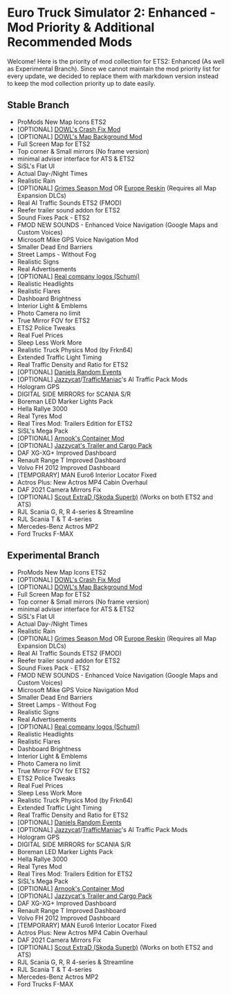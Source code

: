 # Euro Truck Simulator 2: Enhanced - Mod Priority & Additional Recommended Mods
Welcome! Here is the priority of mod collection for ETS2: Enhanced (As well as Experimental Branch).
Since we cannot maintain the mod priority list for every update, we decided to replace them with markdown version instead to keep the mod collection priority up to date easily.

## Stable Branch
* ProMods New Map Icons ETS2
* [OPTIONAL] [DOWL's Crash Fix Mod](https://steamcommunity.com/sharedfiles/filedetails/?id=2701258039)
* [OPTIONAL] [DOWL's Map Background Mod](https://steamcommunity.com/id/OfficialDOWL/myworkshopfiles/?appid=227300)
* Full Screen Map for ETS2
* Top corner & Small mirrors (No frame version)
* minimal adviser interface for ATS & ETS2
* SiSL's Flat UI
* Actual Day-/Night Times
* Realistic Rain
* [OPTIONAL] [Grimes Season Mod](https://grimesmods.wordpress.com/) OR [Europe Reskin](https://forum.scssoft.com/viewtopic.php?t=284353) (Requires all Map Expansion DLCs)
* Real AI Traffic Sounds ETS2 (FMOD)
* Reefer trailer sound addon for ETS2
* Sound Fixes Pack - ETS2
* FMOD NEW SOUNDS - Enhanced Voice Navigation (Google Maps and Custom Voices)
* Microsoft Mike GPS Voice Navigation Mod
* Smaller Dead End Barriers
* Street Lamps - Without Fog
* Realistic Signs
* Real Advertisements
* [OPTIONAL] [Real company logos (Schumi)](https://forum.scssoft.com/viewtopic.php?t=276521)
* Realistic Headlights
* Realistic Flares
* Dashboard Brightness
* Interior Light & Emblems
* Photo Camera no limit
* True Mirror FOV for ETS2
* ETS2 Police Tweaks
* Real Fuel Prices
* Sleep Less Work More
* Realistic Truck Physics Mod (by Frkn64)
* Extended Traffic Light Timing
* Real Traffic Density and Ratio for ETS2
* [OPTIONAL] [Daniels Random Events](https://forum.scssoft.com/viewtopic.php?t=265242)
* [OPTIONAL] [Jazzycat](https://ets2.lt/en/?s=Jazzycat)/[TrafficManiac](https://ets2.lt/en/?s=TrafficManiac)'s AI Traffic Pack Mods
* Hologram GPS
* DIGITAL SIDE MIRRORS for SCANIA S/R
* Boreman LED Marker Lights Pack
* Hella Rallye 3000
* Real Tyres Mod
* Real Tires Mod: Trailers Edition for ETS2
* SiSL's Mega Pack
* [OPTIONAL] [Arnook's Container Mod](https://forum.scssoft.com/viewtopic.php?t=272574)
* [OPTIONAL] [Jazzycat's Trailer and Cargo Pack](https://ets2.lt/en/trailers-and-cargo-pack-by-jazzycat-v10-3-1/)
* DAF XG-XG+ Improved Dashboard
* Renault Range T Improved Dashboard
* Volvo FH 2012 Improved Dashboard
* [TEMPORARY] MAN Euro6 Interior Locator Fixed
* Actros Plus: New Actros MP4 Cabin Overhaul
* DAF 2021 Camera Mirrors Fix
* [OPTIONAL] [Scout ExtraD (Skoda Superb)](https://truckymods.io/euro-truck-simulator-2/Other%20Vehicles/scout-extrad-skoda-superb) (Works on both ETS2 and ATS)
* RJL Scania G, R, R 4-series & Streamline
* RJL Scania T & T 4-series
* Mercedes-Benz Actros MP2
* Ford Trucks F-MAX

## Experimental Branch
* ProMods New Map Icons ETS2
* [OPTIONAL] [DOWL's Crash Fix Mod](https://steamcommunity.com/sharedfiles/filedetails/?id=2701258039)
* [OPTIONAL] [DOWL's Map Background Mod](https://steamcommunity.com/id/OfficialDOWL/myworkshopfiles/?appid=227300)
* Full Screen Map for ETS2
* Top corner & Small mirrors (No frame version)
* minimal adviser interface for ATS & ETS2
* SiSL's Flat UI
* Actual Day-/Night Times
* Realistic Rain
* [OPTIONAL] [Grimes Season Mod](https://grimesmods.wordpress.com/) OR [Europe Reskin](https://forum.scssoft.com/viewtopic.php?t=284353) (Requires all Map Expansion DLCs)
* Real AI Traffic Sounds ETS2 (FMOD)
* Reefer trailer sound addon for ETS2
* Sound Fixes Pack - ETS2
* FMOD NEW SOUNDS - Enhanced Voice Navigation (Google Maps and Custom Voices)
* Microsoft Mike GPS Voice Navigation Mod
* Smaller Dead End Barriers
* Street Lamps - Without Fog
* Realistic Signs
* Real Advertisements
* [OPTIONAL] [Real company logos (Schumi)](https://forum.scssoft.com/viewtopic.php?t=276521)
* Realistic Headlights
* Realistic Flares
* Dashboard Brightness
* Interior Light & Emblems
* Photo Camera no limit
* True Mirror FOV for ETS2
* ETS2 Police Tweaks
* Real Fuel Prices
* Sleep Less Work More
* Realistic Truck Physics Mod (by Frkn64)
* Extended Traffic Light Timing
* Real Traffic Density and Ratio for ETS2
* [OPTIONAL] [Daniels Random Events](https://forum.scssoft.com/viewtopic.php?t=265242)
* [OPTIONAL] [Jazzycat](https://ets2.lt/en/?s=Jazzycat)/[TrafficManiac](https://ets2.lt/en/?s=TrafficManiac)'s AI Traffic Pack Mods
* Hologram GPS
* DIGITAL SIDE MIRRORS for SCANIA S/R
* Boreman LED Marker Lights Pack
* Hella Rallye 3000
* Real Tyres Mod
* Real Tires Mod: Trailers Edition for ETS2
* SiSL's Mega Pack
* [OPTIONAL] [Arnook's Container Mod](https://forum.scssoft.com/viewtopic.php?t=272574)
* [OPTIONAL] [Jazzycat's Trailer and Cargo Pack](https://ets2.lt/en/trailers-and-cargo-pack-by-jazzycat-v10-3-1/)
* DAF XG-XG+ Improved Dashboard
* Renault Range T Improved Dashboard
* Volvo FH 2012 Improved Dashboard
* [TEMPORARY] MAN Euro6 Interior Locator Fixed
* Actros Plus: New Actros MP4 Cabin Overhaul
* DAF 2021 Camera Mirrors Fix
* [OPTIONAL] [Scout ExtraD (Skoda Superb)](https://truckymods.io/euro-truck-simulator-2/Other%20Vehicles/scout-extrad-skoda-superb) (Works on both ETS2 and ATS)
* RJL Scania G, R, R 4-series & Streamline
* RJL Scania T & T 4-series
* Mercedes-Benz Actros MP2
* Ford Trucks F-MAX